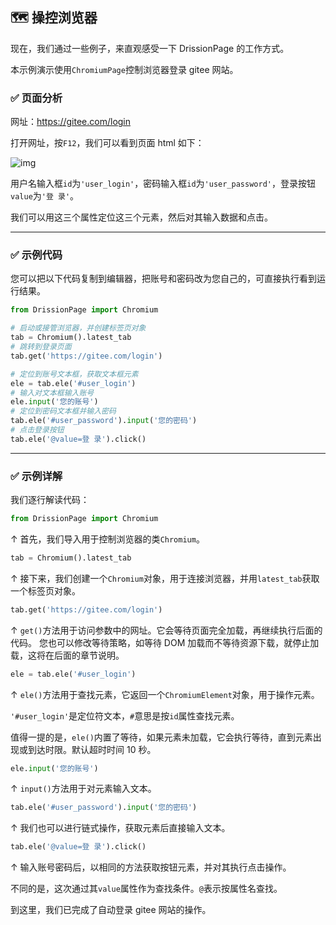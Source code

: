 ## 🗺️ 操控浏览器

现在，我们通过一些例子，来直观感受一下 DrissionPage 的工作方式。

本示例演示使用`ChromiumPage`控制浏览器登录 gitee 网站。

### ✅️️ 页面分析

网址：https://gitee.com/login

打开网址，按`F12`，我们可以看到页面 html 如下：

![img](https://drissionpage.cn/assets/images/gitee_1-a0c506a07b80ba8c2713bf306a475c2e.jpg)

用户名输入框`id`为`'user_login'`，密码输入框`id`为`'user_password'`，登录按钮`value`为`'登 录'`。

我们可以用这三个属性定位这三个元素，然后对其输入数据和点击。

------

### ✅️️ 示例代码

您可以把以下代码复制到编辑器，把账号和密码改为您自己的，可直接执行看到运行结果。

```python
from DrissionPage import Chromium

# 启动或接管浏览器，并创建标签页对象
tab = Chromium().latest_tab
# 跳转到登录页面
tab.get('https://gitee.com/login')

# 定位到账号文本框，获取文本框元素
ele = tab.ele('#user_login')
# 输入对文本框输入账号
ele.input('您的账号')
# 定位到密码文本框并输入密码
tab.ele('#user_password').input('您的密码')
# 点击登录按钮
tab.ele('@value=登 录').click()
```

------

### ✅️️ 示例详解

我们逐行解读代码：

```python
from DrissionPage import Chromium
```

↑ 首先，我们导入用于控制浏览器的类`Chromium`。

```python
tab = Chromium().latest_tab
```

↑ 接下来，我们创建一个`Chromium`对象，用于连接浏览器，并用`latest_tab`获取一个标签页对象。

```python
tab.get('https://gitee.com/login')
```

↑ `get()`方法用于访问参数中的网址。它会等待页面完全加载，再继续执行后面的代码。 您也可以修改等待策略，如等待 DOM 加载而不等待资源下载，就停止加载，这将在后面的章节说明。

```python
ele = tab.ele('#user_login')
```

↑ `ele()`方法用于查找元素，它返回一个`ChromiumElement`对象，用于操作元素。

`'#user_login'`是定位符文本，`#`意思是按`id`属性查找元素。

值得一提的是，`ele()`内置了等待，如果元素未加载，它会执行等待，直到元素出现或到达时限。默认超时时间 10 秒。

```python
ele.input('您的账号')
```

↑ `input()`方法用于对元素输入文本。

```python
tab.ele('#user_password').input('您的密码')
```

↑ 我们也可以进行链式操作，获取元素后直接输入文本。

```python
tab.ele('@value=登 录').click()
```

↑ 输入账号密码后，以相同的方法获取按钮元素，并对其执行点击操作。

不同的是，这次通过其`value`属性作为查找条件。`@`表示按属性名查找。

到这里，我们已完成了自动登录 gitee 网站的操作。